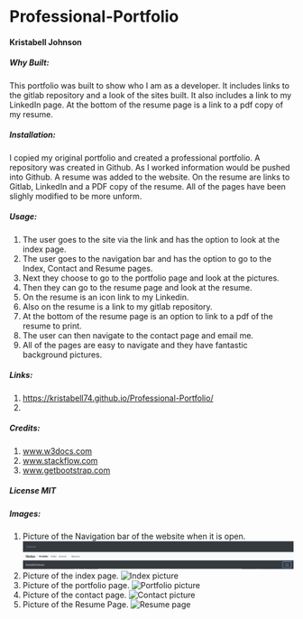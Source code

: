 # Professional-Portfolio
#### Kristabell Johnson

##### Why Built:
This portfolio was built to show who I am as a developer. It includes links to the gitlab repository and a look of the sites built. It also includes a link to my LinkedIn page. At the bottom of the resume page is a link to a pdf copy of my resume. 

##### Installation:

I copied my original portfolio and created a professional portfolio. A repository was created in Github. As I worked information would be pushed into Github. A resume was added to the website. On the resume are links to Gitlab, LinkedIn and a PDF copy  of the resume. All of the pages have been slighly modified to be more unform. 

##### Usage:
1. The user goes to the site via the link and has the option to look at the index page. 
2. The user goes to the navigation bar and has the option to go to the Index, Contact and Resume pages. 
3. Next they choose to go to the portfolio page and look at the pictures.
4. Then they can go to the resume page and look at the resume.
5. On the resume is an icon link to my Linkedin. 
6. Also on the resume is a link to my gitlab repository.
7. At the bottom of the resume page is an option to link to a pdf of the resume to print. 
8. The user can then navigate to the contact page and email me.
9. All of the pages are easy to navigate and they have fantastic background pictures. 


##### Links:

1. https://kristabell74.github.io/Professional-Portfolio/
2.

##### Credits:

1. www.w3docs.com
2. www.stackflow.com
3. www.getbootstrap.com

##### License MIT

##### Images:
1. Picture of the Navigation bar of the website when it is open.
![Navagation Bar picture](/Website-Screenshots/NavBarpic.png)
2. Picture of the index page.
![Index picture ](/Website-Screenshots/Indexpic.png)
3. Picture of the portfolio page.
![Portfolio picture](/Website-Screenshots/Portfoliopic.png)
4. Picture of the contact page.
![Contact picture ](/Website-Screenshots/Contactpic.png)
5. Picture of the Resume Page.
![Resume page](/Website-Screenshots/Resumepic.png)


